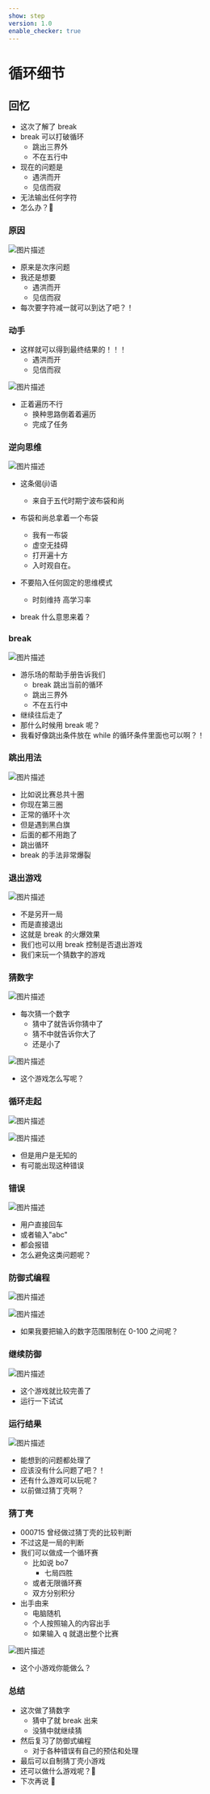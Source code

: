 ```yaml
---
show: step
version: 1.0
enable_checker: true
---
```


# 循环细节

## 回忆

- 这次了解了 break
- break 可以打破循环
  - 跳出三界外
  - 不在五行中
- 现在的问题是
  - 遇洪而开
  - 见信而寂
- 无法输出任何字符
- 怎么办？🤔

### 原因

![图片描述](https://doc.shiyanlou.com/courses/uid1190679-20211005-1633439264382)

- 原来是次序问题
- 我还是想要
  - 遇洪而开
  - 见信而寂
- 每次要字符减一就可以到达了吧？！

### 动手

- 这样就可以得到最终结果的！！！
  - 遇洪而开
  - 见信而寂

![图片描述](https://doc.shiyanlou.com/courses/uid1190679-20211005-1633439574229)

- 正着遍历不行
	- 换种思路倒着着遍历
	- 完成了任务

### 逆向思维

![图片描述](https://doc.shiyanlou.com/courses/uid1190679-20230723-1690063572471)

- 这条偈(jì)语
	- 来自于五代时期宁波布袋和尚
- 布袋和尚总拿着一个布袋
	- 我有一布袋
	- 虚空无挂碍
	- 打开遍十方
	- 入时观自在。

- 不要陷入任何固定的思维模式
	- 时刻维持 高学习率
- break 什么意思来着？

### break

![图片描述](https://doc.shiyanlou.com/courses/uid1190679-20211005-1633439693252)

- 游乐场的帮助手册告诉我们
  - break 跳出当前的循环
  - 跳出三界外
  - 不在五行中
- 继续往后走了
- 那什么时候用 break 呢？
- 我看好像跳出条件放在 while 的循环条件里面也可以啊？！

### 跳出用法

![图片描述](https://doc.shiyanlou.com/courses/uid1190679-20211005-1633440033148)

- 比如说比赛总共十圈
- 你现在第三圈
- 正常的循环十次
- 但是遇到黑白旗
- 后面的都不用跑了
- 跳出循环
- break 的手法非常爆裂

### 退出游戏

![图片描述](https://doc.shiyanlou.com/courses/uid1190679-20211005-1633440987789)

- 不是另开一局
- 而是直接退出
- 这就是 break 的火爆效果
- 我们也可以用 break 控制是否退出游戏
- 我们来玩一个猜数字的游戏

### 猜数字

![图片描述](https://doc.shiyanlou.com/courses/uid1190679-20211005-1633442463717)

- 每次猜一个数字
  - 猜中了就告诉你猜中了
  - 猜不中就告诉你大了
  - 还是小了

![图片描述](https://doc.shiyanlou.com/courses/uid1190679-20211005-1633442480138)

- 这个游戏怎么写呢？

### 循环走起

![图片描述](https://doc.shiyanlou.com/courses/uid1190679-20211005-1633443205828)

![图片描述](https://doc.shiyanlou.com/courses/uid1190679-20211005-1633443234310)

- 但是用户是无知的
- 有可能出现这种错误

### 错误

![图片描述](https://doc.shiyanlou.com/courses/uid1190679-20211005-1633443286317)

- 用户直接回车
- 或者输入"abc"
- 都会报错
- 怎么避免这类问题呢？

### 防御式编程

![图片描述](https://doc.shiyanlou.com/courses/uid1190679-20211005-1633443886356)

![图片描述](https://doc.shiyanlou.com/courses/uid1190679-20211005-1633443896189)

- 如果我要把输入的数字范围限制在 0-100 之间呢？

### 继续防御

![图片描述](https://doc.shiyanlou.com/courses/uid1190679-20220504-1651633958858)


- 这个游戏就比较完善了
- 运行一下试试

### 运行结果

![图片描述](https://doc.shiyanlou.com/courses/uid1190679-20220504-1651633987374)

- 能想到的问题都处理了
- 应该没有什么问题了吧？！
- 还有什么游戏可以玩呢？
- 以前做过猜丁壳啊？

### 猜丁壳

- 000715 曾经做过猜丁壳的比较判断
- 不过这是一局的判断
- 我们可以做成一个循环赛
  - 比如说 bo7
    - 七局四胜
  - 或者无限循环赛
  - 双方分别积分
- 出手由来
  - 电脑随机
  - 个人按照输入的内容出手
  - 如果输入 q 就退出整个比赛

![图片描述](https://doc.shiyanlou.com/courses/uid1190679-20210919-1632057911165)

- 这个小游戏你能做么？

### 总结

- 这次做了猜数字
  - 猜中了就 break 出来
  - 没猜中就继续猜
- 然后复习了防御式编程
  - 对于各种错误有自己的预估和处理
- 最后可以自制猜丁壳小游戏
- 还可以做什么游戏呢？🤔
- 下次再说 👋
